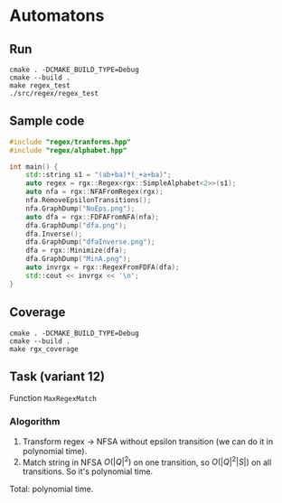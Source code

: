 # Automatons 

## Run
```
cmake . -DCMAKE_BUILD_TYPE=Debug
cmake --build .
make regex_test
./src/regex/regex_test
```

## Sample code 
```C++
#include "regex/tranforms.hpp"
#include "regex/alphabet.hpp"

int main() {
    std::string s1 = "(ab+ba)*(_+a+ba)";
    auto regex = rgx::Regex<rgx::SimpleAlphabet<2>>(s1);
    auto nfa = rgx::NFAFromRegex(rgx);
    nfa.RemoveEpsilonTransitions();
    nfa.GraphDump("NoEps.png");
    auto dfa = rgx::FDFAFromNFA(nfa);
    dfa.GraphDump("dfa.png");
    dfa.Inverse();
    dfa.GraphDump("dfaInverse.png");
    dfa = rgx::Minimize(dfa);
    dfa.GraphDump("MinA.png");
    auto invrgx = rgx::RegexFromFDFA(dfa);
    std::cout << invrgx << '\n';
}

```

## Coverage
```
cmake . -DCMAKE_BUILD_TYPE=Debug
cmake --build .
make rgx_coverage
```

## Task (variant 12)
Function ```MaxRegexMatch```

### Alogorithm
1) Transform regex -> NFSA without epsilon transition (we can do it in polynomial time).
2) Match string in NFSA $O(|Q|^2)$ on one transition, so $O(|Q|^2|S|)$ on all transitions. So it's polynomial time.

Total: polynomial time.




